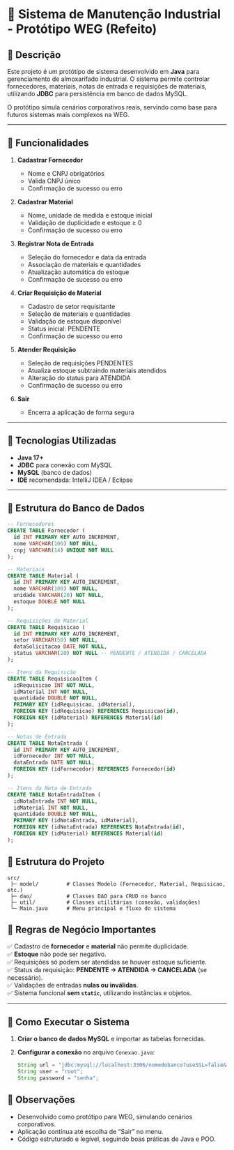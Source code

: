 ﻿# 💾 Sistema de Manutenção Industrial - Protótipo WEG (Refeito)

## 🔹 Descrição
Este projeto é um protótipo de sistema desenvolvido em **Java** para gerenciamento de almoxarifado industrial. O sistema permite controlar fornecedores, materiais, notas de entrada e requisições de materiais, utilizando **JDBC** para persistência em banco de dados MySQL.

O protótipo simula cenários corporativos reais, servindo como base para futuros sistemas mais complexos na WEG.

---

## 🔹 Funcionalidades

1. **Cadastrar Fornecedor**
    - Nome e CNPJ obrigatórios
    - Valida CNPJ único
    - Confirmação de sucesso ou erro

2. **Cadastrar Material**
    - Nome, unidade de medida e estoque inicial
    - Validação de duplicidade e estoque ≥ 0
    - Confirmação de sucesso ou erro

3. **Registrar Nota de Entrada**
    - Seleção do fornecedor e data da entrada
    - Associação de materiais e quantidades
    - Atualização automática do estoque
    - Confirmação de sucesso ou erro

4. **Criar Requisição de Material**
    - Cadastro de setor requisitante
    - Seleção de materiais e quantidades
    - Validação de estoque disponível
    - Status inicial: PENDENTE
    - Confirmação de sucesso ou erro

5. **Atender Requisição**
    - Seleção de requisições PENDENTES
    - Atualiza estoque subtraindo materiais atendidos
    - Alteração do status para ATENDIDA
    - Confirmação de sucesso ou erro

6. **Sair**
    - Encerra a aplicação de forma segura

---

## 🔹 Tecnologias Utilizadas
- **Java 17+**
- **JDBC** para conexão com MySQL
- **MySQL** (banco de dados)
- **IDE** recomendada: IntelliJ IDEA / Eclipse

---

## 🔹 Estrutura do Banco de Dados

```sql
-- Fornecedores
CREATE TABLE Fornecedor (
  id INT PRIMARY KEY AUTO_INCREMENT,
  nome VARCHAR(100) NOT NULL,
  cnpj VARCHAR(14) UNIQUE NOT NULL
);

-- Materiais
CREATE TABLE Material (
  id INT PRIMARY KEY AUTO_INCREMENT,
  nome VARCHAR(100) NOT NULL,
  unidade VARCHAR(20) NOT NULL,
  estoque DOUBLE NOT NULL
);

-- Requisições de Material
CREATE TABLE Requisicao (
  id INT PRIMARY KEY AUTO_INCREMENT,
  setor VARCHAR(50) NOT NULL,
  dataSolicitacao DATE NOT NULL,
  status VARCHAR(20) NOT NULL -- PENDENTE / ATENDIDA / CANCELADA
);

-- Itens da Requisição
CREATE TABLE RequisicaoItem (
  idRequisicao INT NOT NULL,
  idMaterial INT NOT NULL,
  quantidade DOUBLE NOT NULL,
  PRIMARY KEY (idRequisicao, idMaterial),
  FOREIGN KEY (idRequisicao) REFERENCES Requisicao(id),
  FOREIGN KEY (idMaterial) REFERENCES Material(id)
);

-- Notas de Entrada
CREATE TABLE NotaEntrada (
  id INT PRIMARY KEY AUTO_INCREMENT,
  idFornecedor INT NOT NULL,
  dataEntrada DATE NOT NULL,
  FOREIGN KEY (idFornecedor) REFERENCES Fornecedor(id)
);

-- Itens da Nota de Entrada
CREATE TABLE NotaEntradaItem (
  idNotaEntrada INT NOT NULL,
  idMaterial INT NOT NULL,
  quantidade DOUBLE NOT NULL,
  PRIMARY KEY (idNotaEntrada, idMaterial),
  FOREIGN KEY (idNotaEntrada) REFERENCES NotaEntrada(id),
  FOREIGN KEY (idMaterial) REFERENCES Material(id)
);
````

## 🔹 Estrutura do Projeto
```
src/  
 ├─ model/         # Classes Modelo (Fornecedor, Material, Requisicao, etc.)  
 ├─ dao/           # Classes DAO para CRUD no banco  
 ├─ util/          # Classes utilitárias (conexão, validações)  
 └─ Main.java      # Menu principal e fluxo do sistema
````

## 🔹 Regras de Negócio Importantes
✅ Cadastro de **fornecedor** e **material** não permite duplicidade.  
✅ **Estoque** não pode ser negativo.  
✅ Requisições só podem ser atendidas se houver estoque suficiente.  
✅ Status da requisição: **PENDENTE → ATENDIDA → CANCELADA** (se necessário).  
✅ Validações de entradas **nulas ou inválidas**.  
✅ Sistema funcional **sem `static`**, utilizando instâncias e objetos.

---

## 🔹 Como Executar o Sistema
1. **Criar o banco de dados MySQL** e importar as tabelas fornecidas.
2. **Configurar a conexão** no arquivo `Conexao.java`:

   ```java
   String url = "jdbc:mysql://localhost:3306/nomedobanco?useSSL=false&serverTimezone=UTC";
   String user = "root";
   String password = "senha";


## 🔹 Observações

- Desenvolvido como protótipo para WEG, simulando cenários corporativos.
- Aplicação contínua até escolha de “Sair” no menu.
- Código estruturado e legível, seguindo boas práticas de Java e POO.

